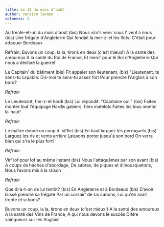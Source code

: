 ```yaml
---
title: Le 31 du mois d'août
author: Version lavabo
colonnes: 2
---
```


Au trente-et-un du mois d'août (bis)
Nous vîm's venir sous l' vent à nous (bis)
Une frégate d'Angleterre
Qui fendait la mer-z-et les flots:
C'était pour attaquer Bordeaux

Refrain:
Buvons un coup, la la, tirons en deux (c'est mieux!)
A la santé des amoureux
A la santé du Roi de France,
Et merd' pour le Roi d'Angleterre
Qui nous a déclaré la guerre!

Le Capitain' du bâtiment (bis)
Fit appeler son lieutenant, (bis)
"Lieutenant, te sens-tu capable:
Dis-moi te sens-tu assez fort
Pour prendre l'Anglais à son bord?

*Refrain*

Le Lieutenant, fier-z-et hardi (bis)
Lui répondit: "Capitaine oui!" (bis)
Faites monter tout l'équipage
Hardis gabiers, fiers matelots
Faites les tous monter là-haut!

*Refrain*

Le maître donne un coup d' sifflet (bis)
En haut larguez les perroquets (bis)
Larguez les ris et vents arrière
Laissons porter jusqu'à son bord
On verra bien qui s'ra le plus fort!

*Refrain*

Vir' lof pour lof au même instant (bis)
Nous l'attaquâmes par son avant (bis)
A coups de haches d'abordage,
De sabres, de piques et d’mousquetons,
Nous l’avons mis à la raison

*Refrain*

Que dira-t-on de lui tantôt? (bis)
En Angleterre et à Bordeaux (bis)
D’avoir laissé prendre sa frégate
Par un corsair' de six canons,
Lui qu'en avait trente et si bons?

Buvons un coup, la la, tirons en deux (c'est mieux!)
A la santé des amoureux
A la santé des Vins de France,
A qui nous devons le succès
D’être vainqueurs sur les Anglais!
